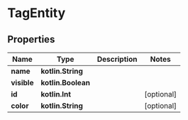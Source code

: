 
# TagEntity

## Properties
Name | Type | Description | Notes
------------ | ------------- | ------------- | -------------
**name** | **kotlin.String** |  | 
**visible** | **kotlin.Boolean** |  | 
**id** | **kotlin.Int** |  |  [optional]
**color** | **kotlin.String** |  |  [optional]



